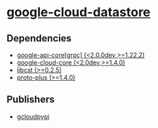# [google-cloud-datastore](https://pypi.org/project/google-cloud-datastore)

## Dependencies
- [google-api-core[grpc] (<2.0.0dev,>=1.22.2)](packages/g/google-api-core.md)
- [google-cloud-core (<2.0dev,>=1.4.0)](packages/g/google-cloud-core.md)
- [libcst (>=0.2.5)](packages/l/libcst.md)
- [proto-plus (>=1.4.0)](packages/p/proto-plus.md)



## Publishers
- [gcloudpypi](https://pypi.org/user/gcloudpypi)

